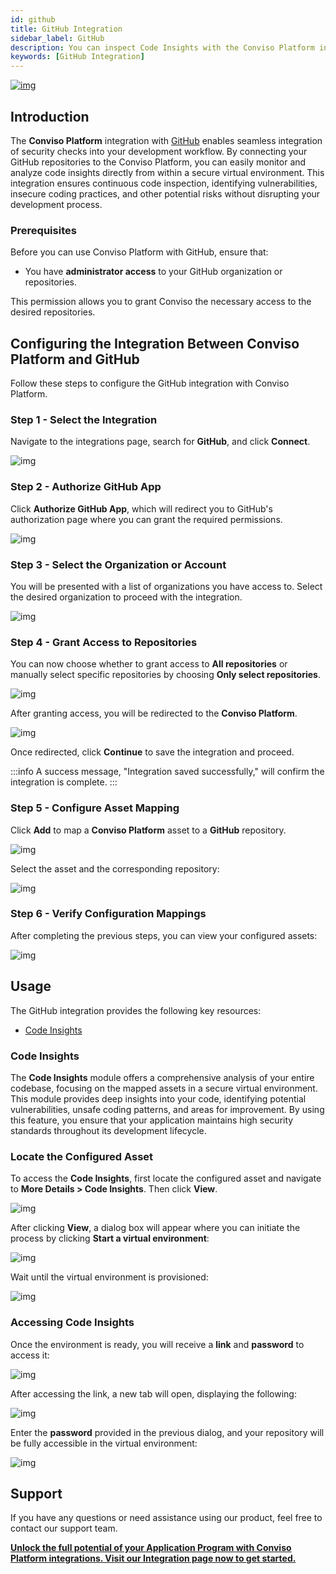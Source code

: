 ```yaml
---
id: github
title: GitHub Integration
sidebar_label: GitHub
description: You can inspect Code Insights with the Conviso Platform integrated into your GitHub. Learn more!
keywords: [GitHub Integration]
---
```


<div style={{textAlign: 'center'}}>

<!-- FIXME: @dsmlucas use image for GitHub -->

[![img](../../static/img/gitlab.png "Image for GitHub")](https://bit.ly/3JyRdl8)

</div>

## Introduction

The **Conviso Platform** integration with [GitHub](https://github.com/) enables seamless integration of security checks into your development workflow. By connecting your GitHub repositories to the Conviso Platform, you can easily monitor and analyze code insights directly from within a secure virtual environment. This integration ensures continuous code inspection, identifying vulnerabilities, insecure coding practices, and other potential risks without disrupting your development process.

### Prerequisites

Before you can use Conviso Platform with GitHub, ensure that:

- You have **administrator access** to your GitHub organization or repositories.

This permission allows you to grant Conviso the necessary access to the desired repositories.

## Configuring the Integration Between Conviso Platform and GitHub

Follow these steps to configure the GitHub integration with Conviso Platform.

### Step 1 - Select the Integration

Navigate to the integrations page, search for **GitHub**, and click **Connect**.

![img](../../static/img/github/github-01.png)

### Step 2 - Authorize GitHub App

Click **Authorize GitHub App**, which will redirect you to GitHub's authorization page where you can grant the required permissions.

![img](../../static/img/github/github-02.png)

### Step 3 - Select the Organization or Account

You will be presented with a list of organizations you have access to. Select the desired organization to proceed with the integration.

![img](../../static/img/github/github-03.png)

### Step 4 - Grant Access to Repositories

You can now choose whether to grant access to **All repositories** or manually select specific repositories by choosing **Only select repositories**.

![img](../../static/img/github/github-04.png)

After granting access, you will be redirected to the **Conviso Platform**.

![img](../../static/img/github/github-05.png)

Once redirected, click **Continue** to save the integration and proceed.

:::info
A success message, "Integration saved successfully," will confirm the integration is complete.
:::

### Step 5 - Configure Asset Mapping

Click **Add** to map a **Conviso Platform** asset to a **GitHub** repository.

![img](../../static/img/github/github-06.png)

Select the asset and the corresponding repository:

![img](../../static/img/github/github-07.png)

### Step 6 - Verify Configuration Mappings

After completing the previous steps, you can view your configured assets:

![img](../../static/img/github/github-08.png)

## Usage

The GitHub integration provides the following key resources:

- [Code Insights](#code-insights)

### Code Insights

The **Code Insights** module offers a comprehensive analysis of your entire codebase, focusing on the mapped assets in a secure virtual environment. This module provides deep insights into your code, identifying potential vulnerabilities, unsafe coding patterns, and areas for improvement. By using this feature, you ensure that your application maintains high security standards throughout its development lifecycle.

### Locate the Configured Asset

To access the **Code Insights**, first locate the configured asset and navigate to **More Details > Code Insights**. Then click **View**.

![img](../../static/img/github/github-09.png)

After clicking **View**, a dialog box will appear where you can initiate the process by clicking **Start a virtual environment**:

![img](../../static/img/github/github-10.png)

Wait until the virtual environment is provisioned:

![img](../../static/img/github/github-11.png)

### Accessing Code Insights

Once the environment is ready, you will receive a **link** and **password** to access it:

![img](../../static/img/github/github-12.png)

After accessing the link, a new tab will open, displaying the following:

![img](../../static/img/github/github-13.png)

Enter the **password** provided in the previous dialog, and your repository will be fully accessible in the virtual environment:

![img](../../static/img/github/github-14.png)

## Support

If you have any questions or need assistance using our product, feel free to contact our support team.

**[Unlock the full potential of your Application Program with Conviso Platform integrations. Visit our Integration page now to get started.](https://bit.ly/3NzvomE)**
